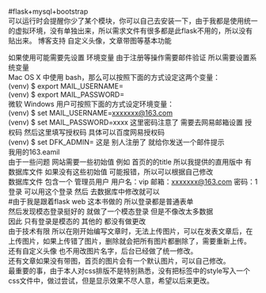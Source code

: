 #flask+mysql+bootstrap     
可以运行时会提醒你少了某个模块，你可以自己去安装一下，由于我都是使用统一的虚拟环境，没有单独出来，所以需求文件有很多都是此flask不用的，所以没有贴出来。
博客支持 自定义头像，文章带图等基本功能  

如果使用可能需要先设置 环境变量  由于注册等操作需要邮件验证  所以需要设置系统变量  
Mac OS X 中使用 bash，那么可以按照下面的方式设定这两个变量：  
(venv) $ export MAIL_USERNAME=<Gmail username>  
  (venv) $ export MAIL_PASSWORD=<Gmail password>  
  微软 Windows 用户可按照下面的方式设定环境变量：  
  (venv) $ set MAIL_USERNAME=xxxxxxx@163.com  
  (venv) $ set MAIL_PASSWORD=xxxx   这里密码注意了 需要去网易邮箱设置 授权码  然后这里填写授权码  具体可以百度网易授权码  
  (venv) $ set DFK_ADMIN=<Gmail username>  这是 别人注册了 就给你发送一个邮件提示  
  我用的163.eamil    
  由于一些问题  网站需要一些初始值 例如 首页的的title  所以我提供的直用版中 有数据库文件   如果没有这些初始值 可能报错，所以可以根据自己修改   
  数据库文件 包含一个 管理员用户  用户名：vip  邮箱：xxxxxxx@163.com 密码：1 登录 可以用这个登录 然后 去数据库中修改就可以  
  #由于我是跟着flask web 这本书做的 所以登录都是普通表单  
  然后发现模态登录挺好的  就做了一个模态登录  但是不像改太多数据  
  因此 只有登录是模态的  其他的 都没有做更改    
  由于技术有限 所以在刚开始编写文章时，无法上传图片，可以在发表文章后，在上传图片，如果上传错了图片，删除就会把所有图片都删除了，需要重新上传。  
  还有自定义头像 也不用改图片名字，后台已经做了统一修改。  
  还有文章如果没有带图，首页的图片会有一个默认图片，可以自己修改。  
  最重要的事，由于本人对css排版不是特别熟悉，没有把标签中的style写入一个css文件中，做过尝试，但是显示效果不尽人意，希望以后来更改。
 
  
  
